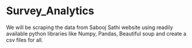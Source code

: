# Survey_Analytics

We will be scraping the data from Sabooj Sathi website using readily available python libraries like Numpy, Pandas, Beautiful soup and create a csv files for all.
